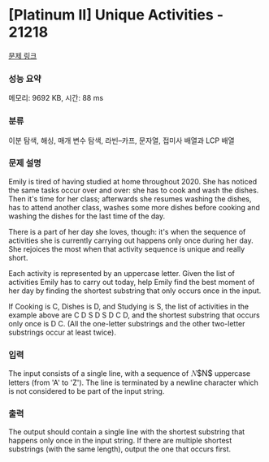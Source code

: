 # [Platinum II] Unique Activities - 21218 

[문제 링크](https://www.acmicpc.net/problem/21218) 

### 성능 요약

메모리: 9692 KB, 시간: 88 ms

### 분류

이분 탐색, 해싱, 매개 변수 탐색, 라빈–카프, 문자열, 접미사 배열과 LCP 배열

### 문제 설명

<p>Emily is tired of having studied at home throughout 2020. She has noticed the same tasks occur over and over: she has to cook and wash the dishes. Then it's time for her class; afterwards she resumes washing the dishes, has to attend another class, washes some more dishes before cooking and washing the dishes for the last time of the day.</p>

<p>There is a part of her day she loves, though: it's when the sequence of activities she is currently carrying out happens only once during her day. She rejoices the most when that activity sequence is unique and really short.</p>

<p>Each activity is represented by an uppercase letter. Given the list of activities Emily has to carry out today, help Emily find the best moment of her day by finding the shortest substring that only occurs once in the input.</p>

<p>If Cooking is C, Dishes is D, and Studying is S, the list of activities in the example above are C D S D S D C D, and the shortest substring that occurs only once is D C. (All the one-letter substrings and the other two-letter substrings occur at least twice).</p>

### 입력 

 <p>The input consists of a single line, with a sequence of <mjx-container class="MathJax" jax="CHTML" style="font-size: 109%; position: relative;"><mjx-math class="MJX-TEX" aria-hidden="true"><mjx-mi class="mjx-i"><mjx-c class="mjx-c1D441 TEX-I"></mjx-c></mjx-mi></mjx-math><mjx-assistive-mml unselectable="on" display="inline"><math xmlns="http://www.w3.org/1998/Math/MathML"><mi>N</mi></math></mjx-assistive-mml><span aria-hidden="true" class="no-mathjax mjx-copytext">$N$</span></mjx-container> uppercase letters (from 'A' to 'Z'). The line is terminated by a newline character which is not considered to be part of the input string.</p>

### 출력 

 <p>The output should contain a single line with the shortest substring that happens only once in the input string. If there are multiple shortest substrings (with the same length), output the one that occurs first.</p>

